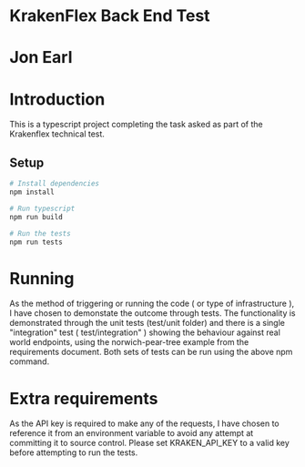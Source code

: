 # KrakenFlex Back End Test

# Jon Earl

# Introduction

This is a typescript project completing the task asked as part of the Krakenflex technical test.

## Setup

```sh
# Install dependencies
npm install

# Run typescript
npm run build

# Run the tests
npm run tests
```

# Running

As the method of triggering or running the code ( or type of infrastructure ), I have chosen to demonstate the outcome through tests. The functionality is demonstrated through the unit tests (test/unit folder) and there is a single "integration" test ( test/integration" ) showing the behaviour against real world endpoints, using the norwich-pear-tree example from the requirements document. Both sets of tests can be run using the above npm command.

# Extra requirements

As the API key is required to make any of the requests, I have chosen to reference it from an environment variable to avoid any attempt at committing it to source control. Please set KRAKEN_API_KEY to a valid key before attempting to run the tests.
